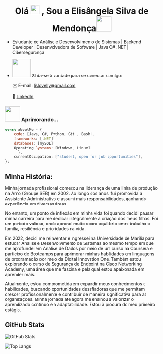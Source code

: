 <h1 align="center">Olá <img src="https://github.com/TheDudeThatCode/TheDudeThatCode/blob/master/Assets/Hi.gif" width="29px"> , Sou a Elisângela Silva de Mendonça<img src="https://media.giphy.com/media/mGcNjsfWAjY5AEZNw6/giphy.gif" width="50"></h1>

- Estudante de Análise e Desenvolvimento de Sistemas | Backend Developer | Desenvolvedora de Software | Java C# .NET | Cibersegurança


- <img src="https://media.giphy.com/media/LnQjpWaON8nhr21vNW/giphy.gif" width="60"> Sinta-se à vontade para se conectar comigo:
  
  ✉️ E-mail: lislovelly@gmail.com
  
  🔗 [LinkedIn](https://www.linkedin.com/in/elisangelasilvademendonca)

### <img src="https://media.giphy.com/media/VgCDAzcKvsR6OM0uWg/giphy.gif" width="50"> Aprimorando... 

```javascript
const aboutMe = {
    code: [Java, C#, Python, Git , Bash],
    frameworks: [.NET],         
    databases: [mySQL],
    Operating Systems: [Windows, Linux],
      },
    currentOccupation: ["student, open for job opportunities"],
};
```

 
## Minha História:

Minha jornada profissional começou na liderança de uma linha de produção na Arno (Groupe SEB) em 2002. Ao longo dos anos, fui promovida a Assistente Administrativo e assumi mais responsabilidades, ganhando experiência em diversas áreas. 

No entanto, um ponto de inflexão em minha vida foi quando decidi pausar minha carreira para me dedicar integralmente à criação dos meus filhos. Foi um período valioso, onde aprendi muito sobre equilíbrio entre trabalho e família, resiliência e prioridades na vida.

Em 2022, decidi me reinventar e ingressei na Universidade de Marília para estudar Análise e Desenvolvimento de Sistemas ao mesmo tempo em que me aprofundei em Análise de Dados por meio de um curso na Coursera e participo de Bootcamps para aprimorar minhas habilidades em linguagens de programação por meio da Digital Innovation One. Também estou explorando o curso de Segurança de Endpoint na Cisco Networking Academy, uma área que me fascina e pela qual estou apaixonada em aprender mais.

Atualmente, estou comprometida em expandir meus conhecimentos e habilidades, buscando oportunidades desafiadoras que me permitam crescer profissionalmente e contribuir de maneira significativa para as organizações. Minha jornada até agora me ensinou a valorizar o aprendizado contínuo e a adaptabilidade. Estou à procura do meu primeiro estágio.

## GitHub Stats

![GitHub Stats](https://github-readme-stats.vercel.app/api?username=lislovelly&theme=transparent&bg_color=000&border_color=30A3DC&show_icons=true&icon_color=30A3DC&title_color=E94D5F&text_color=FFF)

![Top Langs](https://github-readme-stats-git-masterrstaa-rickstaa.vercel.app/api/top-langs/?username=lislovelly&layout=compact&bg_color=000&border_color=30A3DC&title_color=E94D5F&text_color=FFF)









<!---
lislovelly/lislovelly is a ✨ special ✨ repository because its `README.md` (this file) appears on your GitHub profile.
You can click the Preview link to take a look at your changes.
--->
